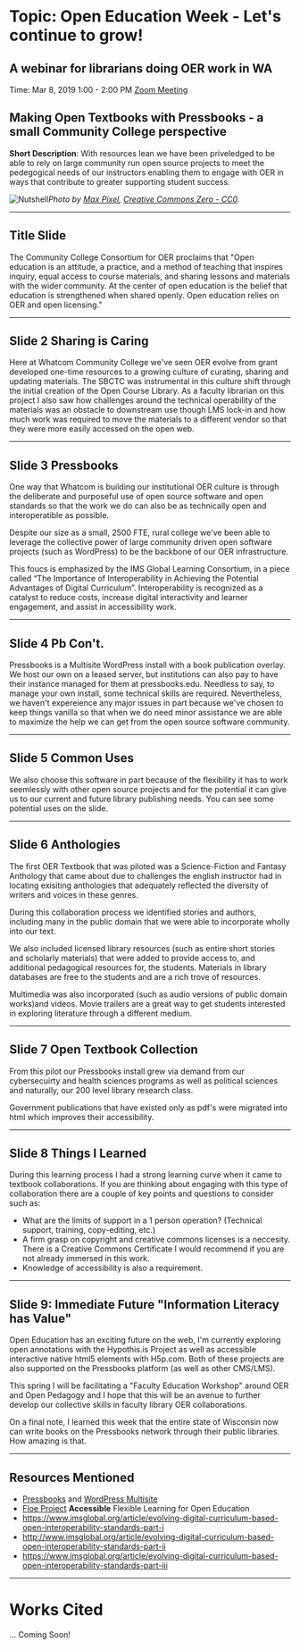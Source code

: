 
# Topic: Open Education Week - Let's continue to grow! 
## A webinar for librarians doing OER work in WA

Time: Mar 8, 2019 1:00 - 2:00 PM  [Zoom Meeting](https://zoom.us/j/111107245)

## Making Open Textbooks with Pressbooks - a small Community College perspective 

**Short Description**: With resources lean we have been priveledged to be able to rely on large community run open source projects to meet the pedegogical needs of our instructors enabling them to engage with OER in ways that contribute to greater supporting student success.

![Nutshell](https://www.maxpixel.net/static/photo/1x/Brain-Nutshell-Nut-Open-Shell-Coils-Walnut-Head-3072652.jpg)*Photo by [Max Pixel](https://www.maxpixel.net/Brain-Nutshell-Nut-Open-Shell-Coils-Walnut-Head-3072652), [Creative Commons Zero - CC0](https://creativecommons.org/publicdomain/zero/1.0/deed.en).*

___

## Title Slide

The Community College Consortium for OER proclaims that "Open education is an attitude, a practice, and a method of teaching that inspires inquiry, equal access to course materials, and sharing lessons and materials with the wider community. At the center of open education is the belief that education is strengthened when shared openly. Open education relies on OER and open licensing."  
___

## Slide 2 Sharing is Caring

Here at Whatcom Community College we've seen OER evolve from grant developed one-time resources to a growing culture of curating, sharing and updating materials. The SBCTC was instrumental in this culture shift through the initial creation of the Open Course Library. As a faculty librarian on this project I also saw how challenges around the technical operability of the materials was an obstacle to downstream use though LMS lock-in and how much work was required to move the materials to a different vendor so that they were more easily accessed on the open web.
___

## Slide 3 Pressbooks

One way that Whatcom is building our institutional OER culture is through the deliberate and purposeful use of open source software and open standards so that the work we do can also be as technically open and interoperatible as possible.  

Despite our size as a small, 2500 FTE, rural college we've been able to leverage the collective power of large community driven open software projects (such as WordPress) to be the backbone of our OER infrastructure. 

This foucs is emphasized by the IMS Global Learning Consortium, in a piece called “The Importance of Interoperability in Achieving the Potential Advantages of Digital Curriculum”. Interoperability is recognized as a catalyst to reduce costs, increase digital interactivity and learner engagement, and assist in accessibility work.
___

## Slide 4 Pb Con't.

Pressbooks is a Multisite WordPress install with a book publication overlay.  We host our own on a leased server, but institutions can also pay to have their instance managed for them at pressbooks.edu. Needless to say, to manage your own install, some technical skills are required. Nevertheless, we haven't expereience any major issues in part because we've chosen to keep things vanilla so that when we do need minor assistance we are able to maximize the help we can get from the open source software community.
___

## Slide 5 Common Uses

We also choose this software in part because of the flexibility it has to work seemlessly with other open source projects and for the potential it can give us to our current and future library publishing needs. You can see some potential uses on the slide.
___

## Slide 6 Anthologies

The first OER Textbook that was piloted was a Science-Fiction and Fantasy Anthology that came about due to challenges the english instructor had in locating exisiting anthologies that adequately reflected the diversity of writers and voices in these genres. 

During this collaboration process we identified stories and authors, including many in the public domain that we were able to incorporate wholly into our text.

We also included licensed library resources (such as entire short stories and scholarly materials) that were added to provide access to, and  additional pedagogical resources for, the students.  Materials in library databases are free to the students and are a rich trove of resources.

Multimedia was also incorporated (such as audio versions of public domain works)and videos.  Movie trailers are a great way to get students interested in exploring literature through a different medium.
___

## Slide 7 Open Textbook Collection

From this pilot our Pressbooks install grew via demand from our cybersecuirty and health sciences programs as well as political sciences and naturally, our 200 level library research class. 

Government publications that have existed only as pdf's were migrated into html which improves their accessibility.
___

## Slide 8 Things I Learned

During this learning process I had a strong learning curve when it came to textbook collaborations.  If you are thinking about engaging with this type of collaboration there are a couple of key points and questions to consider such as:
- What are the limits of support in a 1 person operation? (Technical support, training, copy-editing, etc.)
- A firm grasp on copyright and creative commons licenses is a neccesity.  There is a Creative Commons Certificate I would recommend if you are not already immersed in this work.
- Knowledge of accessibility is also a requirement.

___

## Slide 9: Immediate Future "Information Literacy has Value"

Open Education has an exciting future on the web, I'm currently exploring open annotations with the Hypothis.is Project as well as accessible interactive native html5 elements with H5p.com.  Both of these projects are also supported on the Pressbooks platform (as well as other CMS/LMS).

This spring I will be facilitating a "Faculty Education Workshop" around OER and Open Pedagogy and I hope that this will be an avenue to further develop our collective skills in faculty library OER collaborations.

On a final note, I learned this week that the entire state of Wisconsin now can write books on the Pressbooks network through their public libraries.  How amazing is that.
___

## Resources Mentioned

- [Pressbooks](https://pressbooks.org/) and [WordPress Multisite](https://codex.wordpress.org/Create_A_Network)
- [Floe Project](https://floeproject.org/) **Accessible** Flexible Learning for Open Education 
- https://www.imsglobal.org/article/evolving-digital-curriculum-based-open-interoperability-standards-part-i
- http://www.imsglobal.org/article/evolving-digital-curriculum-based-open-interoperability-standards-part-ii
- https://www.imsglobal.org/article/evolving-digital-curriculum-based-open-interoperability-standards-part-iii


___

# Works Cited
... Coming Soon!
